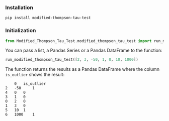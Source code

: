 ### Installation
```
pip install modified-thompson-tau-test
```
### Initialization
```python
from Modified_Thompson_Tau_Test.modified_thompson_tau_test import run_modified_thompson_tau_test
```
You can pass a list, a Pandas Series or a Pandas DataFrame to the function:
```python
run_modified_thompson_tau_test([2, 3, -50, 1, 0, 10, 1000])
```
The function returns the results as a Pandas DataFrame where the column `is_outlier` shows the result:
```
 	0 	is_outlier
2 	-50 	1
4 	0 	0
3 	1 	0
0 	2 	0
1 	3 	0
5 	10 	1
6 	1000 	1
```
